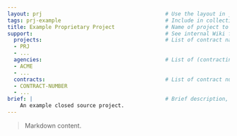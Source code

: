 ```yaml
---
layout: prj                                       # Use the layout in _includes/prj.liquid
tags: prj-example                                 # Include in collections.prj (prj to go live)
title: Example Proprietary Project                # Name of project to print
support:                                          # See internal Wiki for more info
  projects:                                       # List of contract names
  - PRJ
  - ...
  agencies:                                       # List of (contracting/funding) agencies
  - ACME
  - ...
  contracts:                                      # List of contract numbers
  - CONTRACT-NUMBER
  - ...
brief: |                                          # Brief description, 1 sentence
    An example closed source project.
---
```


> Markdown content.
